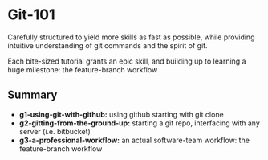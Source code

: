 Git-101
=======

Carefully structured to yield more skills as fast as possible, while providing intuitive understanding of git commands and the spirit of git.

Each bite-sized tutorial grants an epic skill, and building up to 
learning a huge milestone: the feature-branch workflow

## Summary

  * **g1-using-git-with-github:** using github starting with git clone
  * **g2-gitting-from-the-ground-up:** starting a git repo, interfacing with any server (i.e. bitbucket)
  * **g3-a-professional-workflow:** an actual software-team workflow: the feature-branch workflow
